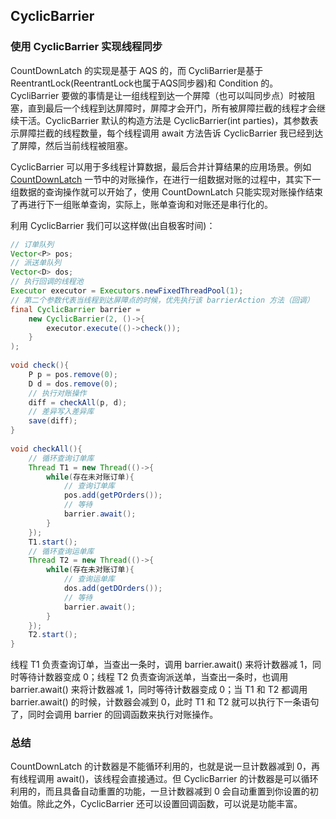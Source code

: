 ﻿## CyclicBarrier

### 使用 CyclicBarrier 实现线程同步

CountDownLatch 的实现是基于 AQS 的，而 CycliBarrier是基于 ReentrantLock(ReentrantLock也属于AQS同步器)和 Condition 的。CycliBarrier 要做的事情是让一组线程到达一个屏障（也可以叫同步点）时被阻塞，直到最后一个线程到达屏障时，屏障才会开门，所有被屏障拦截的线程才会继续干活。CyclicBarrier 默认的构造方法是 CyclicBarrier(int parties)，其参数表示屏障拦截的线程数量，每个线程调用 await 方法告诉 CyclicBarrier 我已经到达了屏障，然后当前线程被阻塞。

CyclicBarrier 可以用于多线程计算数据，最后合并计算结果的应用场景。例如 [CountDownLatch](https://github.com/lidonggg/Learning-notes/blob/master/notes/java/concurrent/CountDownLatch.md) 一节中的对账操作，在进行一组数据对账的过程中，其实下一组数据的查询操作就可以开始了，使用 CountDownLatch 只能实现对账操作结束了再进行下一组账单查询，实际上，账单查询和对账还是串行化的。

利用 CyclicBarrier 我们可以这样做(出自极客时间)：
```java
// 订单队列
Vector<P> pos;
// 派送单队列
Vector<D> dos;
// 执行回调的线程池 
Executor executor = Executors.newFixedThreadPool(1);
// 第二个参数代表当线程到达屏障点的时候，优先执行该 barrierAction 方法（回调）
final CyclicBarrier barrier =
    new CyclicBarrier(2, ()->{
        executor.execute(()->check());
    }
);
  
void check(){
    P p = pos.remove(0);
    D d = dos.remove(0);
    // 执行对账操作
    diff = checkAll(p, d);
    // 差异写入差异库
    save(diff);
}
  
void checkAll(){
    // 循环查询订单库
    Thread T1 = new Thread(()->{
        while(存在未对账订单){
            // 查询订单库
            pos.add(getPOrders());
            // 等待
            barrier.await();
        }
    });
    T1.start();  
    // 循环查询运单库
    Thread T2 = new Thread(()->{
        while(存在未对账订单){
            // 查询运单库
            dos.add(getDOrders());
            // 等待
            barrier.await();
        }
    });
    T2.start();
}
```
线程 T1 负责查询订单，当查出一条时，调用 barrier.await() 来将计数器减 1，同时等待计数器变成 0；线程 T2 负责查询派送单，当查出一条时，也调用 barrier.await() 来将计数器减 1，同时等待计数器变成 0；当 T1 和 T2 都调用 barrier.await() 的时候，计数器会减到 0，此时 T1 和 T2 就可以执行下一条语句了，同时会调用 barrier 的回调函数来执行对账操作。

### 总结
CountDownLatch 的计数器是不能循环利用的，也就是说一旦计数器减到 0，再有线程调用 await()，该线程会直接通过。但 CyclicBarrier 的计数器是可以循环利用的，而且具备自动重置的功能，一旦计数器减到 0 会自动重置到你设置的初始值。除此之外，CyclicBarrier 还可以设置回调函数，可以说是功能丰富。


